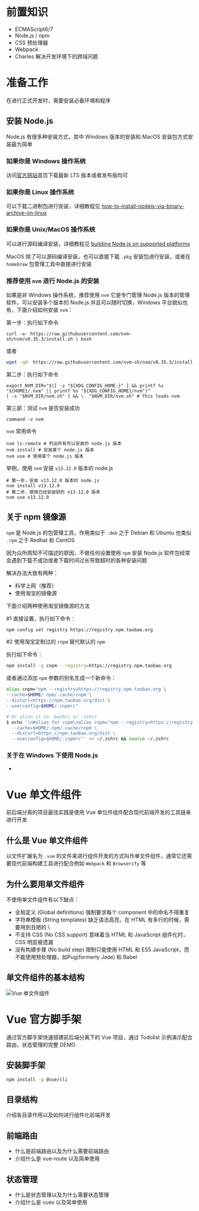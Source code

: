 # 前置知识

* ECMAScript6/7
* Node.js / npm
* CSS 预处理器
* Webpack
* Charles 解决开发环境下的跨域问题



# 准备工作

在进行正式开发时，需要安装必备环境和程序

## 安装 Node.js

Node.js 有很多种安装方式，其中 Windows 版本的安装和 MacOS 安装包方式安装最为简单

### 如果你是 Windows 操作系统

访问[官方网站](https://nodejs.org/zh-cn/)首页下载最新 LTS 版本或者发布版均可

### 如果你是 Linux 操作系统

可以下载二进制包进行安装，详细教程见 [how-to-install-nodejs-via-binary-archive-on-linux](https://github.com/nodejs/help/wiki/Installation#how-to-install-nodejs-via-binary-archive-on-linux)

### 如果你是 Unix/MacOS 操作系统

可以进行源码编译安装，详细教程见 [building Node.js on supported platforms](https://github.com/nodejs/node/blob/master/BUILDING.md#building-nodejs-on-supported-platforms)

MacOS 除了可以源码编译安装，也可以直接下载 `.pkg` 安装包进行安装，或者在 `homebrew` 包管理工具中直接进行安装

### 推荐使用 `nvm` 进行 Node.js 的安装

如果是非 Windows 操作系统，推荐使用 `nvm` 它是专门管理 Node.js 版本的管理软件，可以安装多个版本的 Node.js 并且可以随时切换，Windows 平台貌似也有，下面介绍如何安装 `nvm`：

第一步：执行如下命令

```base
curl -o- https://raw.githubusercontent.com/nvm-sh/nvm/v0.35.3/install.sh | bash
```

或者

``` bash
wget -qO- https://raw.githubusercontent.com/nvm-sh/nvm/v0.35.3/install.sh | bash
```

第二步：执行如下命令

``` base
export NVM_DIR="$([ -z "${XDG_CONFIG_HOME-}" ] && printf %s "${HOME}/.nvm" || printf %s "${XDG_CONFIG_HOME}/nvm")"
[ -s "$NVM_DIR/nvm.sh" ] && \. "$NVM_DIR/nvm.sh" # This loads nvm
```

第三部：测试 `nvm` 是否安装成功

``` 
command -v nvm
```

`nvm` 常用命令

```
nvm ls-remote # 列出所有可以安装的 node.js 版本
nvm install # 安装某个 node.js 版本
nvm use # 使用某个 node.js 版本
```

举例，使用 `nvm` 安装 `v13.12.0` 版本的 node.js

```
# 第一步，安装 v13.12.0 版本的 node.js
nvm install v13.12.0
# 第二步，使用已经安装好的 v13.12.0 版本
nvm use v13.12.0
```

## 关于 npm 镜像源

`npm` 是 Node.js 的包管理工具，作用类似于 `.deb` 之于 Debian 和 Ubuntu 也类似 `.rpm` 之于 Redhat 和 CentOS

因为众所周知不可描述的原因，不做任何设置使用 `npm` 安装 Node.js 软件包经常会遇到下载不成功或者下载时间过长导致超时的各种安装问题

解决办法大致有两种：

* 科学上网（推荐）
* 使用淘宝的镜像源

下面介绍两种使用淘宝镜像源的方法

#1 直接设置，执行如下命令：

``` bash
npm config set registry https://registry.npm.taobao.org
```

#2 使用淘宝定制过的 `cnpm` 替代默认的 `npm`

执行如下命令：

```bash
npm install -g cnpm --registry=https://registry.npm.taobao.org
```

或者通过添加 `npm` 参数的别名生成一个新命令：

```bash
alias cnpm="npm --registry=https://registry.npm.taobao.org \
--cache=$HOME/.npm/.cache/cnpm \
--disturl=https://npm.taobao.org/dist \
--userconfig=$HOME/.cnpmrc"

# Or alias it in .bashrc or .zshrc
$ echo '\n#alias for cnpm\nalias cnpm="npm --registry=https://registry.npm.taobao.org \
  --cache=$HOME/.npm/.cache/cnpm \
  --disturl=https://npm.taobao.org/dist \
  --userconfig=$HOME/.cnpmrc"' >> ~/.zshrc && source ~/.zshrc
```

### 关于在 Windows 下使用 Node.js

-



# Vue 单文件组件

前后端分离的项目最佳实践是使用 Vue 单位件组件配合现代前端开发的工具链来进行开发

## 什么是 Vue 单文件组件

以文件扩展名为  `.vue` 的文件来进行组件开发的方式叫作单文件组件，通常它还需要现代前端构建工具进行配合例如 `Webpack` 和 `Browserify` 等

## 为什么要用单文件组件

不使用单文件组件有以下缺点：

* 全局定义 (Global definitions) 强制要求每个 component 中的命名不得重复
* 字符串模板 (String templates) 缺乏语法高亮，在 HTML 有多行的时候，需要用到丑陋的 \
* 不支持 CSS (No CSS support) 意味着当 HTML 和 JavaScript 组件化时，CSS 明显被遗漏
* 没有构建步骤 (No build step) 限制只能使用 HTML 和 ES5 JavaScript，而不能使用预处理器，如Pug(formerly Jade) 和 Babel

## 单文件组件的基本结构

![Vue 单文件组件](https://github.com/rbackrock/learn-vue-framework/blob/master/screenshots/vue-component-with-preprocessors.png)



# Vue 官方脚手架

通过官方脚手架快速搭建前后端分离下的 Vue 项目，通过 Todolist 示例演示配合路由，状态管理的完整 DEMO 

## 安装脚手架

```bash
npm install -g @vue/cli
```



## 目录结构

介绍各目录作用以及如何进行组件化前端开发

## 前端路由

* 什么是前端路由以及为什么需要前端路由
* 介绍什么是 vue-route 以及简单使用

## 状态管理

* 什么是状态管理以及为什么需要状态管理
* 介绍什么是 vuex 以及简单使用